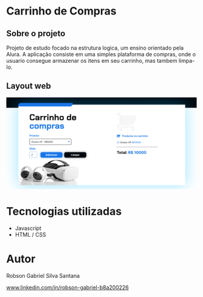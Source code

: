 # Carrinho de Compras


## Sobre o projeto

Projeto de estudo focado na estrutura logica, um ensino orientado pela Alura. A aplicação consiste em uma simples plataforma de compras, onde o usuario consegue armazenar os itens em seu carrinho, mas tambem limpa-lo.

## Layout web
![Web 1](https://github.com/Cyber-L4b/Carrinho-compras/blob/main/assets/Layout.png)

# Tecnologias utilizadas
- Javascript
- HTML / CSS


# Autor

Robson Gabriel Silva Santana

www.linkedin.com/in/robson-gabriel-b8a200226

